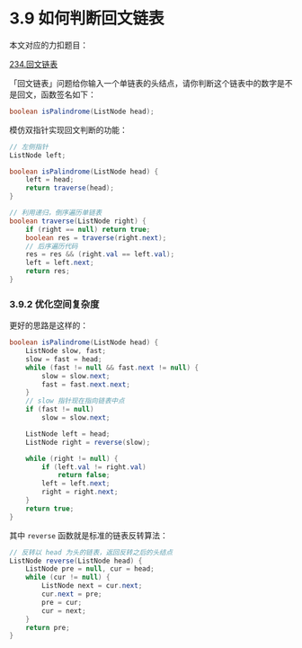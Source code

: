 # 3.9 如何判断回文链表

本文对应的力扣题目：

[234.回文链表](https://leetcode-cn.com/problems/palindrome-linked-list)

「回文链表」问题给你输入一个单链表的头结点，请你判断这个链表中的数字是不是回文，函数签名如下：

```java
boolean isPalindrome(ListNode head);
```

模仿双指针实现回文判断的功能：

```java
// 左侧指针
ListNode left;

boolean isPalindrome(ListNode head) {
    left = head;
    return traverse(head);
}

// 利用递归，倒序遍历单链表
boolean traverse(ListNode right) {
    if (right == null) return true;
    boolean res = traverse(right.next);
    // 后序遍历代码
    res = res && (right.val == left.val);
    left = left.next;
    return res;
}
```

### 3.9.2 优化空间复杂度

更好的思路是这样的：

```java
boolean isPalindrome(ListNode head) {
    ListNode slow, fast;
    slow = fast = head;
    while (fast != null && fast.next != null) {
        slow = slow.next;
        fast = fast.next.next;
    }
    // slow 指针现在指向链表中点
    if (fast != null)
        slow = slow.next;

    ListNode left = head;
    ListNode right = reverse(slow);

    while (right != null) {
        if (left.val != right.val)
            return false;
        left = left.next;
        right = right.next;
    }
    return true;
}
```

其中 `reverse` 函数就是标准的链表反转算法：

```java
// 反转以 head 为头的链表，返回反转之后的头结点
ListNode reverse(ListNode head) {
    ListNode pre = null, cur = head;
    while (cur != null) {
        ListNode next = cur.next;
        cur.next = pre;
        pre = cur;
        cur = next;
    }
    return pre;
}
```